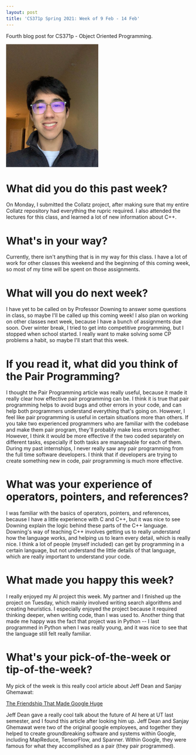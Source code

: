```yaml
---
layout: post
title: 'CS371p Spring 2021: Week of 9 Feb - 14 Feb'
---
```


Fourth blog post for CS371p - Object Oriented Programming.

<img src="/images/jesse-profile-photo-2.jpeg" alt="profile photo" width="50%"/>

# What did you do this past week?

On Monday, I submitted the Collatz project, after making sure that my entire Collatz repository had everything the rupric required. I also attended the lectures for this class, and learned a lot of new information about C++. 

# What's in your way?

Currently, there isn't anything that is in my way for this class. I have a lot of work for other classes this weekend and the beginning of this coming week, so most of my time will be spent on those assignments.

# What will you do next week?

I have yet to be called on by Professor Downing to answer some questions in class, so maybe I'll be called up this coming week! I also plan on working on other classes next week, because I have a bunch of assignments due soon. Over winter break, I tried to get into competitive programming, but I stopped when school started. I really want to make solving some CP problems a habit, so maybe I'll start that this week.

# If you read it, what did you think of the Pair Programming?

I thought the Pair Programming article was really useful, because it made it really clear how effective pair programming can be. I think it is true that pair programming helps to avoid bugs and other errors in your code, and can help both programmers understand everything that's going on. However, I feel like pair programming is useful in certain situations more than others. If you take two experienced programmers who are familiar with the codebase and make them pair program, they'll probably make less errors together. However, I think it would be more effective if the two coded separately on different tasks, especially if both tasks are manageable for each of them. During my past internships, I never really saw any pair programming from the full time software developers. I think that if developers are trying to create something new in code, pair programming is much more effective.

# What was your experience of operators, pointers, and references?

I was familiar with the basics of operators, pointers, and references, because I have a little experience with C and C++, but it was nice to see Downing explain the logic behind these parts of the C++ language. Downing's way of teaching C++ involves getting us to really understand how the language works, and helping us to learn every detail, which is really nice. I think a lot of people (myself included) can get by programming in a certain language, but not understand the little details of that language, which are really important to understand your code.

# What made you happy this week?

I really enjoyed my AI project this week. My partner and I finished up the project on Tuesday, which mainly involved writing search algorithms and creating heuristics. I especially enjoyed the project because it required thinking deeper, when writing code, than I was used to. Another thing that made me happy was the fact that project was in Python -- I last programmed in Python when I was really young, and it was nice to see that the language still felt really familiar.

# What's your pick-of-the-week or tip-of-the-week?

My pick of the week is this really cool article about Jeff Dean and Sanjay Ghemawat: 

[The Friendship That Made Google Huge](https://www.newyorker.com/magazine/2018/12/10/the-friendship-that-made-google-huge)

Jeff Dean gave a really cool talk about the future of AI here at UT last semester, and I found this article after looking him up. Jeff Dean and Sanjay Ghemawat were two of the original google employees, and together they helped to create groundbreaking software and systems within Google, including MapReduce, TensorFlow, and Spanner. Within Google, they were famous for what they accomplished as a pair (they pair programmed).
